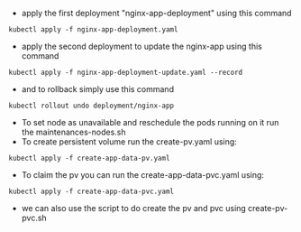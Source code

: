 - apply the first deployment "nginx-app-deployment" using this command
```
kubectl apply -f nginx-app-deployment.yaml
```
- apply the second deployment to update the nginx-app using this command
```
kubectl apply -f nginx-app-deployment-update.yaml --record
```
- and to rollback simply use this command
```
kubectl rollout undo deployment/nginx-app
```

- To set node as unavailable and reschedule the pods running on it run the maintenances-nodes.sh
- To create persistent volume run the create-pv.yaml using:
```
kubectl apply -f create-app-data-pv.yaml
```
- To claim the pv you can run the create-app-data-pvc.yaml using:
```
kubectl apply -f create-app-data-pvc.yaml
```
- we can also use the script to do create the pv and pvc using create-pv-pvc.sh